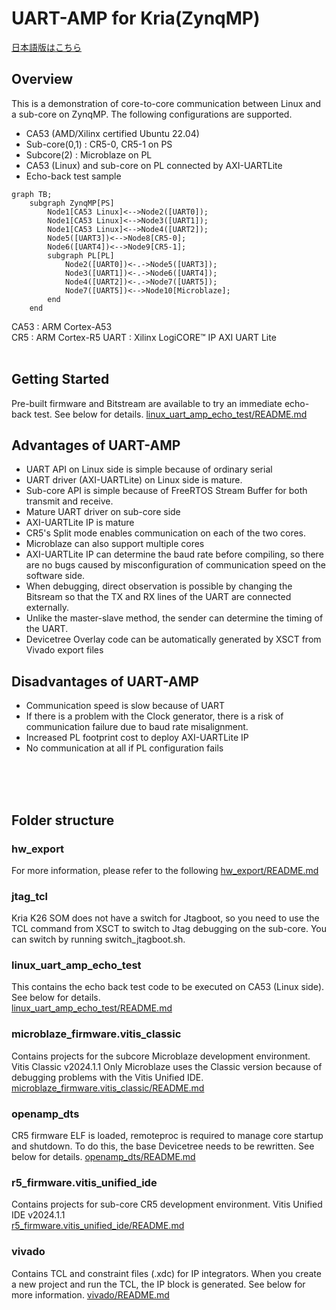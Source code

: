 
# UART-AMP for Kria(ZynqMP) 

[日本語版はこちら](https://github.com/kern-gt/ZynqMP-UART-AMP-KR260-Ubuntu/blob/main/README_jp.md)

## Overview
This is a demonstration of core-to-core communication between Linux and a sub-core on ZynqMP. The following configurations are supported.
* CA53 (AMD/Xilinx certified Ubuntu 22.04)
* Sub-core(0,1) : CR5-0, CR5-1 on PS
* Subcore(2) : Microblaze on PL
* CA53 (Linux) and sub-core on PL connected by AXI-UARTLite
* Echo-back test sample

```mermaid
graph TB;
    subgraph ZynqMP[PS]
        Node1[CA53 Linux]<-->Node2([UART0]);
        Node1[CA53 Linux]<-->Node3([UART1]);
        Node1[CA53 Linux]<-->Node4([UART2]);
        Node5([UART3])<-->Node8[CR5-0];
        Node6([UART4])<-->Node9[CR5-1];
        subgraph PL[PL]
            Node2([UART0])<-.->Node5([UART3]);
            Node3([UART1])<-.->Node6([UART4]);
            Node4([UART2])<-.->Node7([UART5]);
            Node7([UART5])<-->Node10[Microblaze];
        end
    end
```

CA53 : ARM Cortex-A53  
CR5 : ARM Cortex-R5
UART : Xilinx LogiCORE™ IP AXI UART Lite
<br><br>
## Getting Started
Pre-built firmware and Bitstream are available to try an immediate echo-back test.
See below for details.
[linux_uart_amp_echo_test/README.md](https://github.com/kern-gt/ZynqMP-UART-AMP-KR260-Ubuntu/blob/main/linux_uart_amp_echo_test/README.md)
  
## Advantages of UART-AMP
* UART API on Linux side is simple because of ordinary serial
* UART driver (AXI-UARTLite) on Linux side is mature.
* Sub-core API is simple because of FreeRTOS Stream Buffer for both transmit and receive.
* Mature UART driver on sub-core side
* AXI-UARTLite IP is mature
* CR5's Split mode enables communication on each of the two cores.
* Microblaze can also support multiple cores
* AXI-UARTLite IP can determine the baud rate before compiling, so there are no bugs caused by misconfiguration of communication speed on the software side.
* When debugging, direct observation is possible by changing the Bitsream so that the TX and RX lines of the UART are connected externally.
* Unlike the master-slave method, the sender can determine the timing of the UART.
* Devicetree Overlay code can be automatically generated by XSCT from Vivado export files

## Disadvantages of UART-AMP
* Communication speed is slow because of UART
* If there is a problem with the Clock generator, there is a risk of communication failure due to baud rate misalignment.
* Increased PL footprint cost to deploy AXI-UARTLite IP
* No communication at all if PL configuration fails

<br><br><br>
## Folder structure
### hw_export
For more information, please refer to the following
[hw_export/README.md](https://github.com/kern-gt/ZynqMP-UART-AMP-KR260-Ubuntu/blob/main/hw_export/README.md)

### jtag_tcl
Kria K26 SOM does not have a switch for Jtagboot, so you need to use the TCL command from XSCT to switch to Jtag debugging on the sub-core.
You can switch by running switch_jtagboot.sh.

### linux_uart_amp_echo_test
This contains the echo back test code to be executed on CA53 (Linux side). See below for details.  
[linux_uart_amp_echo_test/README.md](https://github.com/kern-gt/ZynqMP-UART-AMP-KR260-Ubuntu/blob/main/linux_uart_amp_echo_test/README.md)

### microblaze_firmware.vitis_classic
Contains projects for the subcore Microblaze development environment.
Vitis Classic v2024.1.1
Only Microblaze uses the Classic version because of debugging problems with the Vitis Unified IDE.  
[microblaze_firmware.vitis_classic/README.md](https://github.com/kern-gt/ZynqMP-UART-AMP-KR260-Ubuntu/blob/main/microblaze_firmware.vitis_classic/README.md)

### openamp_dts
CR5 firmware ELF is loaded, remoteproc is required to manage core startup and shutdown. To do this, the base Devicetree needs to be rewritten.
See below for details.
[openamp_dts/README.md](https://github.com/kern-gt/ZynqMP-UART-AMP-KR260-Ubuntu/blob/main/openamp_dts/README.md)

### r5_firmware.vitis_unified_ide
Contains projects for sub-core CR5 development environment.
Vitis Unified IDE v2024.1.1  
[r5_firmware.vitis_unified_ide/README.md](https://github.com/kern-gt/ZynqMP-UART-AMP-KR260-Ubuntu/blob/main/r5_firmware.vitis_unified_ide/README.md)


### vivado
Contains TCL and constraint files (.xdc) for IP integrators.
When you create a new project and run the TCL, the IP block is generated.
See below for more information.
[vivado/README.md](https://github.com/kern-gt/ZynqMP-UART-AMP-KR260-Ubuntu/blob/main/vivado/README.md)